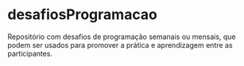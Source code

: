 # desafiosProgramacao
Repositório com desafios de programação semanais ou mensais, que podem ser usados para promover a prática e aprendizagem entre as participantes.
